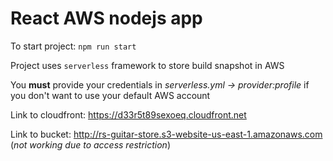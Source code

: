 # React AWS nodejs app

To start project: `npm run start`

Project uses `serverless` framework to store build snapshot in AWS

You **must** provide your credentials in
_serverless.yml -> provider:profile_ if you don't want to use your default AWS account

Link to cloudfront: https://d33r5t89sexoeq.cloudfront.net

Link to bucket: http://rs-guitar-store.s3-website-us-east-1.amazonaws.com (_not working due to access restriction_)
